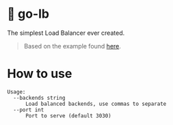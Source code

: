 # 🚢 go-lb

The simplest Load Balancer ever created.

> Based on the example found [here](https://github.com/kasvith/simplelb).

# How to use

```console
Usage:
  --backends string
      Load balanced backends, use commas to separate
  --port int
      Port to serve (default 3030)
```

